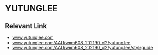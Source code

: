 # YUTUNGLEE

## Relevant Link
- www.yutunglee.com	
- www.yutunglee.com/AAU/wnm608_202190_ol2/yutung.lee
- www.yutunglee.com/AAU/wnm608_202190_ol2/yutung.lee/styleguide